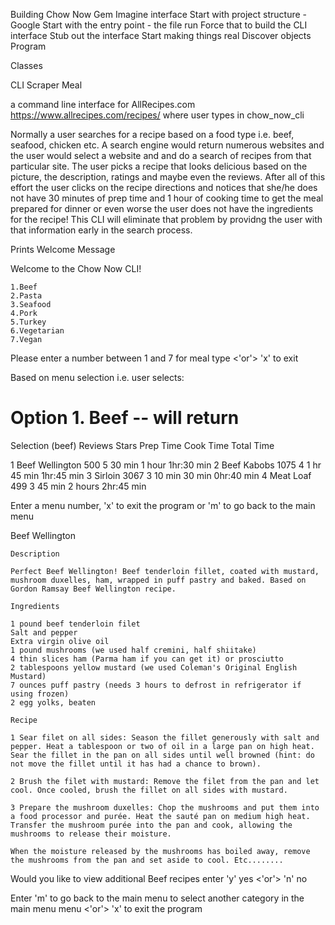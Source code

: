 Building Chow Now Gem
Imagine interface
Start with project structure - Google
Start with the entry point - the file run
Force that to build the CLI interface
Stub out the interface
Start making things real
Discover objects  
Program

Classes

  CLI
    Scraper
        Meal

a command line interface for AllRecipes.com
https://www.allrecipes.com/recipes/
where user types in chow_now_cli

Normally a user searches for a recipe based on a food type i.e. beef, seafood, chicken etc. A search engine would return numerous websites and the user would select a website and and do a search of recipes from that particular site. The user picks a recipe that looks delicious based on the picture, the description, ratings and maybe even the reviews. After all of this effort the user clicks on the recipe directions and notices that she/he does not have 30 minutes of prep time and 1 hour of cooking time to get the meal prepared for dinner or even worse the user does not have the  ingredients for the recipe! This CLI will eliminate that problem by providng the user with that information early in the search process.


Prints Welcome Message

Welcome to the Chow Now CLI!

	1.Beef
	2.Pasta
	3.Seafood
	4.Pork
	5.Turkey
	6.Vegetarian
	7.Vegan

Please enter a number between 1 and 7 for meal type <'or'> 'x' to exit


<!-- make sure edge case returns invalid selection 
require user to input valid selection by prompting user for a valid menu number or exit -->



Based on menu selection i.e. user selects:
   
 # Option 1. Beef -- will return 
   
 Selection (beef) 		Reviews  	Stars	Prep Time  Cook Time 	Total Time

  1 Beef Wellington    	500 		5			30 min	   	1 hour		1hr:30 min
  2 Beef Kabobs			1075 		4		   	1 hr  		45 min		1hr:45 min
  3 Sirloin				3067		3			10 min 		30 min		0hr:40 min
  4 Meat Loaf			499			3			45 min 		2 hours		2hr:45 min
  
<!--  # Option 2. Pasta-- will return all chicken recipes same format as beef
 # Option 3. Fish 	-- will return all fish recipes same format as beef
 # Option 4. Pork 	-- will return all pork recipes same format as beef
 # Option 5. Turkey -- will return all turkey recipes same format as beef
 # Option 6. Vegetarian -- will return all vegetarian recipes same format
 # Option 7. Vegan -- will return all vegan recipes same format  -->  

 Enter a menu number, 'x' to exit the program or 'm' to go back to the main menu


<!--  #make sure edge case returns invalid selection 
 #require user to input valid selection by prompting the user for a valid menu #number or exit -->


   Beef Wellington

   <!--  Beef Wellington will return the recipe which also contains the description -->
   
	Description 

	Perfect Beef Wellington! Beef tenderloin fillet, coated with mustard, mushroom duxelles, ham, wrapped in puff pastry and baked. Based on Gordon Ramsay Beef Wellington recipe.

	Ingredients

	1 pound beef tenderloin filet
	Salt and pepper
	Extra virgin olive oil
	1 pound mushrooms (we used half cremini, half shiitake)
	4 thin slices ham (Parma ham if you can get it) or prosciutto
	2 tablespoons yellow mustard (we used Coleman's Original English Mustard)
	7 ounces puff pastry (needs 3 hours to defrost in refrigerator if using frozen)
	2 egg yolks, beaten

	Recipe

	1 Sear filet on all sides: Season the fillet generously with salt and pepper. Heat a tablespoon or two of oil in a large pan on high heat. Sear the fillet in the pan on all sides until well browned (hint: do not move the fillet until it has had a chance to brown).

	2 Brush the filet with mustard: Remove the filet from the pan and let cool. Once cooled, brush the fillet on all sides with mustard.

	3 Prepare the mushroom duxelles: Chop the mushrooms and put them into a food processor and purée. Heat the sauté pan on medium high heat. Transfer the mushroom purée into the pan and cook, allowing the mushrooms to release their moisture.

	When the moisture released by the mushrooms has boiled away, remove the mushrooms from the pan and set aside to cool. Etc........


Would you like to view additional Beef recipes enter 'y' yes <'or'> 'n' no

<!-- 
If the user enters 'y' the program will return to the page where the reicpes for the category is listed. 

If the user enters 'n' the user will have 2 options.--> 

Enter 'm' to go back to the main menu to select another category in the main menu menu <'or'> 'x' to exit the program 


<!-- make sure edge case returns invalid selection 
require user to input valid selection by prompting user for valid option












